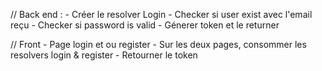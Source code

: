 // Back end : 
    - Créer le resolver Login 
    - Checker si user exist avec l'email reçu
    - Checker si password is valid
    - Génerer token et le returner

// Front
    - Page login et ou register 
    - Sur les deux pages, consommer les resolvers login & register 
    - Retourner le token